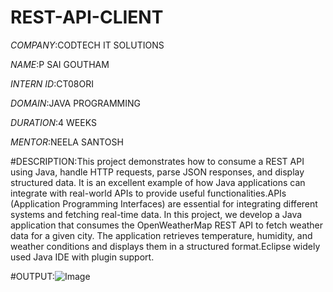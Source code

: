 # REST-API-CLIENT

*COMPANY*:CODTECH IT SOLUTIONS

*NAME*:P SAI GOUTHAM

*INTERN ID*:CT08ORI

*DOMAIN*:JAVA PROGRAMMING

*DURATION*:4 WEEKS

*MENTOR*:NEELA SANTOSH

#DESCRIPTION:This project demonstrates how to consume a REST API using Java, handle HTTP requests, parse JSON responses, and display structured data. It is an excellent example of how Java applications can integrate with real-world APIs to provide useful functionalities.APIs (Application Programming Interfaces) are essential for integrating different systems and fetching real-time data. In this project, we develop a Java application that consumes the OpenWeatherMap REST API to fetch weather data for a given city. The application retrieves temperature, humidity, and weather conditions and displays them in a structured format.Eclipse widely used Java IDE with plugin support.

#OUTPUT:![Image](https://github.com/user-attachments/assets/a51e2362-a32a-4d6e-aaf1-24933dab2ad6)


